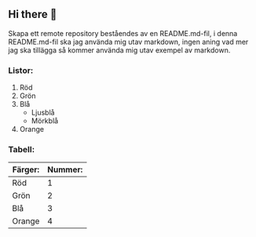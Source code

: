 ## Hi there 👋
Skapa ett remote repository beståendes av en README.md-fil, i denna README.md-fil ska jag använda mig utav markdown, ingen aning vad mer jag ska tillägga så kommer använda mig utav exempel av markdown. 

### Listor:
1. Röd
2. Grön
3. Blå
   -  Ljusblå
   -  Mörkblå
4. Orange

### Tabell:
| Färger:| Nummer:|
|--------|--------|
|Röd     |1       |
|Grön    |2       |
|Blå     |3       |
| Orange |4       |
